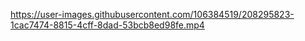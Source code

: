 

https://user-images.githubusercontent.com/106384519/208295823-1cac7474-8815-4cff-8dad-53bcb8ed98fe.mp4

